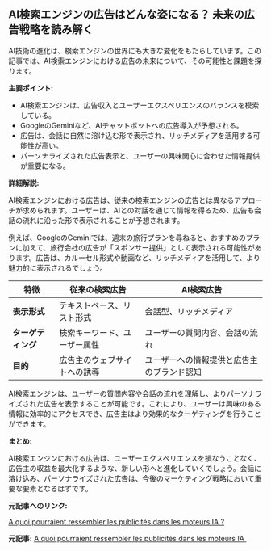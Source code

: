 ## AI検索エンジンの広告はどんな姿になる？ 未来の広告戦略を読み解く

AI技術の進化は、検索エンジンの世界にも大きな変化をもたらしています。この記事では、AI検索エンジンにおける広告の未来について、その可能性と課題を探ります。

**主要ポイント:**

* AI検索エンジンは、広告収入とユーザーエクスペリエンスのバランスを模索している。
* GoogleのGeminiなど、AIチャットボットへの広告導入が予想される。
* 広告は、会話に自然に溶け込む形で表示され、リッチメディアを活用する可能性が高い。
* パーソナライズされた広告表示と、ユーザーの興味関心に合わせた情報提供が重要になる。

**詳細解説:**

AI検索エンジンにおける広告は、従来の検索エンジンの広告とは異なるアプローチが求められます。ユーザーは、AIとの対話を通じて情報を得るため、広告も会話の流れに沿った形で表示されることが予想されます。

例えば、GoogleのGeminiでは、週末の旅行プランを尋ねると、おすすめのプランに加えて、旅行会社の広告が「スポンサー提供」として表示される可能性があります。広告は、カルーセル形式や動画など、リッチメディアを活用して、より魅力的に表示されるでしょう。

| 特徴 | 従来の検索広告 | AI検索広告 |
|---|---|---|
| **表示形式** | テキストベース、リスト形式 | 会話型、リッチメディア |
| **ターゲティング** | 検索キーワード、ユーザー属性 | ユーザーの質問内容、会話の流れ |
| **目的** | 広告主のウェブサイトへの誘導 | ユーザーへの情報提供と広告主のブランド認知 |

AI検索エンジンは、ユーザーの質問内容や会話の流れを理解し、よりパーソナライズされた広告を表示することが可能です。これにより、ユーザーは興味のある情報に効率的にアクセスでき、広告主はより効果的なターゲティングを行うことができます。

**まとめ:**

AI検索エンジンにおける広告は、ユーザーエクスペリエンスを損なうことなく、広告主の収益を最大化するような、新しい形へと進化していくでしょう。会話に溶け込み、パーソナライズされた広告は、今後のマーケティング戦略において重要な要素となるはずです。

**元記事へのリンク:**

[A quoi pourraient ressembler les publicités dans les moteurs IA ?](https://www.journaldunet.com/media/publicite/1549557-a-quoi-pourraient-ressembler-les-publicites-dans-les-moteurs-ia/)


**元記事:** [A quoi pourraient ressembler les publicités dans les moteurs IA ](https://www.journaldunet.com/adtech/1541079-a-quoi-pourraient-ressembler-les-publicites-dans-les-ia/)